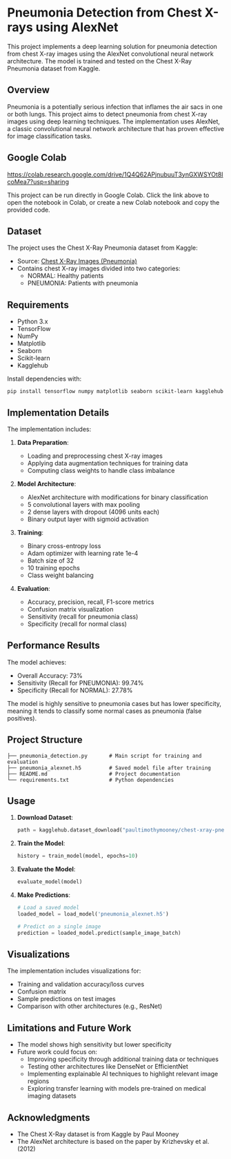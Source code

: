 # Pneumonia Detection from Chest X-rays using AlexNet

This project implements a deep learning solution for pneumonia detection from chest X-ray images using the AlexNet convolutional neural network architecture. The model is trained and tested on the Chest X-Ray Pneumonia dataset from Kaggle.

## Overview

Pneumonia is a potentially serious infection that inflames the air sacs in one or both lungs. This project aims to detect pneumonia from chest X-ray images using deep learning techniques. The implementation uses AlexNet, a classic convolutional neural network architecture that has proven effective for image classification tasks.

## Google Colab

https://colab.research.google.com/drive/1Q4Q62APjnubuuT3ynGXWSYOt8IcoMea7?usp=sharing 

This project can be run directly in Google Colab. Click the link  above to open the notebook in Colab, or create a new Colab notebook and copy the provided code.

## Dataset

The project uses the Chest X-Ray Pneumonia dataset from Kaggle:
- Source: [Chest X-Ray Images (Pneumonia)](https://www.kaggle.com/paultimothymooney/chest-xray-pneumonia)
- Contains chest X-ray images divided into two categories:
  - NORMAL: Healthy patients
  - PNEUMONIA: Patients with pneumonia

## Requirements

- Python 3.x
- TensorFlow 
- NumPy
- Matplotlib
- Seaborn
- Scikit-learn
- Kagglehub

Install dependencies with:
```
pip install tensorflow numpy matplotlib seaborn scikit-learn kagglehub
```

## Implementation Details

The implementation includes:

1. **Data Preparation**:
   - Loading and preprocessing chest X-ray images
   - Applying data augmentation techniques for training data
   - Computing class weights to handle class imbalance

2. **Model Architecture**:
   - AlexNet architecture with modifications for binary classification
   - 5 convolutional layers with max pooling
   - 2 dense layers with dropout (4096 units each)
   - Binary output layer with sigmoid activation

3. **Training**:
   - Binary cross-entropy loss
   - Adam optimizer with learning rate 1e-4
   - Batch size of 32
   - 10 training epochs
   - Class weight balancing

4. **Evaluation**:
   - Accuracy, precision, recall, F1-score metrics
   - Confusion matrix visualization
   - Sensitivity (recall for pneumonia class)
   - Specificity (recall for normal class)

## Performance Results

The model achieves:
- Overall Accuracy: 73%
- Sensitivity (Recall for PNEUMONIA): 99.74%
- Specificity (Recall for NORMAL): 27.78%

The model is highly sensitive to pneumonia cases but has lower specificity, meaning it tends to classify some normal cases as pneumonia (false positives).

## Project Structure

```
├── pneumonia_detection.py       # Main script for training and evaluation
├── pneumonia_alexnet.h5         # Saved model file after training
├── README.md                    # Project documentation
└── requirements.txt             # Python dependencies
```

## Usage

1. **Download Dataset**:
   ```python
   path = kagglehub.dataset_download("paultimothymooney/chest-xray-pneumonia")
   ```

2. **Train the Model**:
   ```python
   history = train_model(model, epochs=10)
   ```

3. **Evaluate the Model**:
   ```python
   evaluate_model(model)
   ```

4. **Make Predictions**:
   ```python
   # Load a saved model
   loaded_model = load_model('pneumonia_alexnet.h5')
   
   # Predict on a single image
   prediction = loaded_model.predict(sample_image_batch)
   ```

## Visualizations

The implementation includes visualizations for:
- Training and validation accuracy/loss curves
- Confusion matrix
- Sample predictions on test images
- Comparison with other architectures (e.g., ResNet)

## Limitations and Future Work

- The model shows high sensitivity but lower specificity
- Future work could focus on:
  - Improving specificity through additional training data or techniques
  - Testing other architectures like DenseNet or EfficientNet
  - Implementing explainable AI techniques to highlight relevant image regions
  - Exploring transfer learning with models pre-trained on medical imaging datasets

## Acknowledgments

- The Chest X-Ray dataset is from Kaggle by Paul Mooney
- The AlexNet architecture is based on the paper by Krizhevsky et al. (2012)

